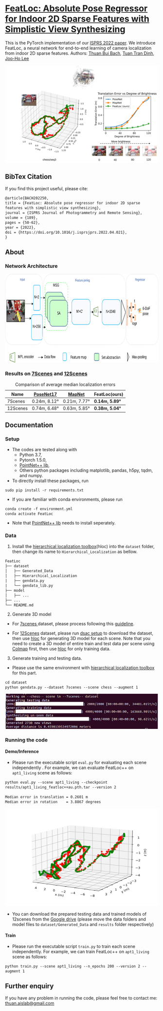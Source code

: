 # [FeatLoc: Absolute Pose Regressor for Indoor 2D Sparse Features with Simplistic View Synthesizing](https://doi.org/10.1016/j.isprsjprs.2022.04.021)
This is the PyTorch implementation of our [ISPRS 2022 paper](https://doi.org/10.1016/j.isprsjprs.2022.04.021). We introduce FeatLoc, a neural network for end-to-end learning of camera localization from indoor 2D sparse features. 
Authors: [Thuan Bui Bach](https://scholar.google.co.kr/citations?user=_uvHRywAAAAJ&hl=en), [Tuan Tran Dinh](https://sites.google.com/view/tuantd), [Joo-Ho Lee](https://research-db.ritsumei.ac.jp/rithp/k03/resid/S000220)

<p align="center">
<img src="https://github.com/ais-lab/FeatLoc/blob/main/doc/fig1.svg" width="500" height="320">
<p>

## BibTex Citation 
If you find this project useful, please cite:
```
@article{BACH202250,
title = {FeatLoc: Absolute pose regressor for indoor 2D sparse features with simplistic view synthesizing},
journal = {ISPRS Journal of Photogrammetry and Remote Sensing},
volume = {189},
pages = {50-62},
year = {2022},
doi = {https://doi.org/10.1016/j.isprsjprs.2022.04.021},
}
```

## About
### Network Architecture

<p align="center">
<img src="https://github.com/ais-lab/FeatLoc/blob/main/doc/fig4.svg" width="800" height="290">
<p>

### Results on [7Scenes](https://www.microsoft.com/en-us/research/project/rgb-d-dataset-7-scenes/) and [12Scenes](http://graphics.stanford.edu/projects/reloc/)


 <div align="center">
 <table>
  <caption>Comparison of average median localization errors</caption>
  <thead>
    <tr>
      <th> Name </th>
      <th><a href="https://arxiv.org/abs/1704.00390">PoseNet17</a></th>
      <th><a href="https://arxiv.org/abs/1712.03342">MapNet</a></th>
      <th> FeatLoc(ours) </th>
    </tr>
  </thead>
  <tbody>
    <tr>
      <td>7Scenes</td>
      <td> 0.24m, 8.12° </td>
      <td> 0.21m, 7.77° </td>
      <td> <strong>0.14m, 5.89°</strong></td>
    </tr>
  </tbody>
   <tbody>
    <tr>
      <td>12Scenes</td>
      <td> 0.74m, 6.48° </td>
      <td> 0.63m, 5.85° </td>
      <td><strong> 0.38m, 5.04° </strong></td>
    </tr>
  </tbody>
</table>
</div>

## Documentation
### Setup 
 * The codes are tested along with 
   * Python 3.7,
   * Pytorch 1.5.0,
   * [PointNet++ lib](https://github.com/erikwijmans/Pointnet2_PyTorch),
   * Others python packages including matplotlib, pandas, h5py, tqdm, and numpy.
 * To directly install these packages, run 
```
sudo pip install -r requirements.txt
```
 * If you are familiar with conda environments, please run 
```
conda create -f environment.yml
conda activate FeatLoc
```
 * Note that [PointNet++ lib](https://github.com/erikwijmans/Pointnet2_PyTorch) needs to install seperately.
### Data
 1. Install the [hierarchical localization toolbox](https://github.com/cvg/Hierarchical-Localization)(hloc) into the ```dataset``` folder, then change its name to ```Hierarchical_Localization``` as bellow. 
 ```
FeatLoc
├── dataset
│   ├── Generated_Data
│   ├── Hierarchical_Localization
|   ├── gendata.py
|   └── gendata_lib.py
├── model
│   ├── ...
├── ...
└── README.md
 ```
 2. Generate 3D model 
  * For [7scenes ](https://www.microsoft.com/en-us/research/project/rgb-d-dataset-7-scenes/)dataset, please process following this [guideline](https://github.com/cvg/Hierarchical-Localization/tree/master/hloc/pipelines/7Scenes). 

  * For [12Scenes](http://graphics.stanford.edu/projects/reloc/) dataset, please run [dsac setup](https://github.com/vislearn/dsacstar/blob/master/datasets/setup_12scenes.py) to download the dataset, then use [hloc](https://github.com/cvg/Hierarchical-Localization) for generating 3D model for each scene. Note that you need to create a 3D model of entire train and test data per scene using [Colmap](https://colmap.github.io/) first, then use [hloc](https://github.com/cvg/Hierarchical-Localization) for only training data.
 3. Generate training and testing data. 
  * Please use the same environment with [hierarchical localization toolbox](https://github.com/cvg/Hierarchical-Localization) for this part.
```
cd dataset
python gendata.py --dataset 7scenes --scene chess --augment 1
```
<p align="center">
<img src="https://github.com/ais-lab/FeatLoc/blob/main/doc/out_gendata_chess.PNG" width="500">
<p>

### Running the code
#### Demo/Inference 
  * Please run the executable script ```eval.py``` for evaluating each scene independently . For example, we can evaluate FeatLoc++ on ```apt1_living``` scene as follows:
```
python eval.py --scene apt1_living --checkpoint results/apt1_living_featloc++au.pth.tar --version 2

Median error in translation = 0.2601 m
Median error in rotation    = 3.8867 degrees
```
<p align="center">
<img src="https://github.com/ais-lab/FeatLoc/blob/main/doc/apt1_living_featloc.svg" width="500" height="320">
<p>

  * You can download the prepared testing data and trained models of 12scenes from the [Google drive](https://drive.google.com/drive/folders/1K5CdXdSPOQv3EJbwL9FbbuaocNAc-4dF?usp=sharing) (please move the data folders and model files to ```dataset/Generated_Data``` and ```results``` folder respectively)


#### Train
  * Please run the executable script ```train.py``` to train each scene independently. For example, we can train FeatLoc++ on ```apt1_living``` scene as follows:
```
python train.py --scene apt1_living --n_epochs 200 --version 2 --augment 1
```

## Further enquiry
  If you have any problem in running the code, please feel free to contact me: thuan.aislab@gmail.com 

